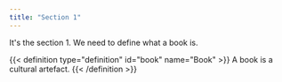 ```yaml
---
title: "Section 1"
---
```

It's the section 1.
We need to define what a book is.

{{< definition type="definition" id="book" name="Book" >}}
A book is a cultural artefact.
{{< /definition >}}

